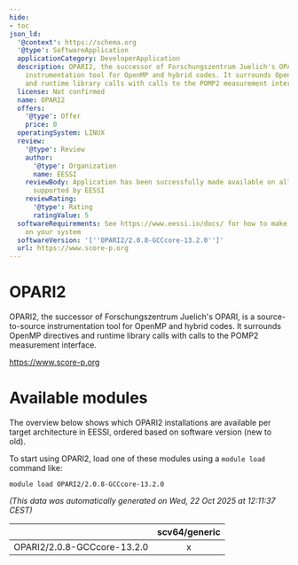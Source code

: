 ```yaml
---
hide:
- toc
json_ld:
  '@context': https://schema.org
  '@type': SoftwareApplication
  applicationCategory: DeveloperApplication
  description: OPARI2, the successor of Forschungszentrum Juelich's OPARI, is a source-to-source
    instrumentation tool for OpenMP and hybrid codes. It surrounds OpenMP directives
    and runtime library calls with calls to the POMP2 measurement interface.
  license: Not confirmed
  name: OPARI2
  offers:
    '@type': Offer
    price: 0
  operatingSystem: LINUX
  review:
    '@type': Review
    author:
      '@type': Organization
      name: EESSI
    reviewBody: Application has been successfully made available on all architectures
      supported by EESSI
    reviewRating:
      '@type': Rating
      ratingValue: 5
  softwareRequirements: See https://www.eessi.io/docs/ for how to make EESSI available
    on your system
  softwareVersion: '[''OPARI2/2.0.8-GCCcore-13.2.0'']'
  url: https://www.score-p.org
---
```


OPARI2
======


OPARI2, the successor of Forschungszentrum Juelich's OPARI, is a source-to-source instrumentation tool for OpenMP and hybrid codes. It surrounds OpenMP directives and runtime library calls with calls to the POMP2 measurement interface.

https://www.score-p.org
# Available modules


The overview below shows which OPARI2 installations are available per target architecture in EESSI, ordered based on software version (new to old).

To start using OPARI2, load one of these modules using a `module load` command like:

```shell
module load OPARI2/2.0.8-GCCcore-13.2.0
```

*(This data was automatically generated on Wed, 22 Oct 2025 at 12:11:37 CEST)*

| |scv64/generic|
| :---: | :---: |
|OPARI2/2.0.8-GCCcore-13.2.0|x|
